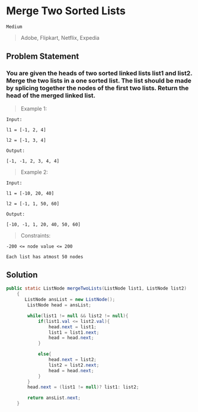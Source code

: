 # Merge Two Sorted Lists

`Medium`

> Adobe, Flipkart, Netflix, Expedia

## Problem Statement

### You are given the heads of two sorted linked lists list1 and list2. Merge the two lists in a one sorted list. The list should be made by splicing together the nodes of the first two lists. Return the head of the merged linked list.

> Example 1:

```
Input:

l1 = [-1, 2, 4]

l2 = [-1, 3, 4]

Output:

[-1, -1, 2, 3, 4, 4]

```

> Example 2:

```
Input:

l1 = [-10, 20, 40]

l2 = [-1, 1, 50, 60]

Output:

[-10, -1, 1, 20, 40, 50, 60]

```

> Constraints:

```
-200 <= node value <= 200

Each list has atmost 50 nodes
```

## Solution

```java
public static ListNode mergeTwoLists(ListNode list1, ListNode list2)
    {
       ListNode ansList = new ListNode();
        ListNode head = ansList;

        while(list1 != null && list2 != null){
            if(list1.val <= list2.val){
                head.next = list1;
                list1 = list1.next;
                head = head.next;
            }

            else{
                head.next = list2;
                list2 = list2.next;
                head = head.next;
            }
        }
        head.next = (list1 != null)? list1: list2;

        return ansList.next;
    }
```
